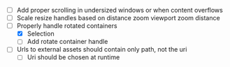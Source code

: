 - [ ] Add proper scrolling in undersized windows or when content overflows
- [ ] Scale resize handles based on distance zoom viewport zoom distance
- [ ] Properly handle rotated containers
	- [x] Selection
	- [ ] Add rotate container handle
- [ ]  Urls to external assets should contain only path, not the uri
	- [ ] Uri should be chosen at runtime